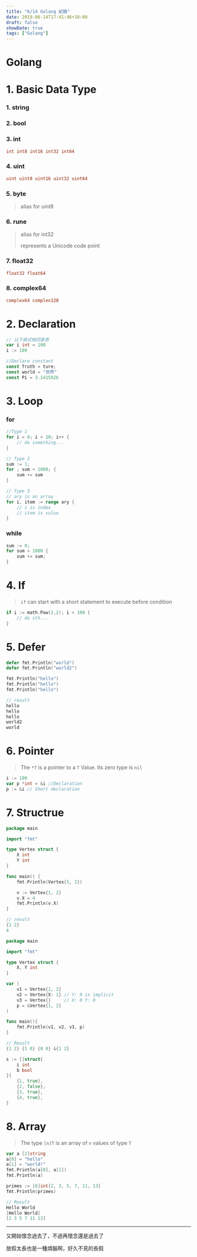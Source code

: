 ```yaml
---
title: "6/14 Golang 紀錄"
date: 2019-06-14T17:41:46+10:00
draft: false
showDate: true
tags: ["Golang"]
---
```

# Golang

<!--more-->

# 1. Basic Data Type

### 1. string

### 2. bool

### 3. int

```go
int int8 int16 int32 int64
```

### 4. uint

```go
uint uint8 uint16 uint32 uint64
```

### 5. byte

> alias for uint8

### 6. rune

> alias for int32
>
> represents a Unicode code point

### 7. float32

```go
float32 float64
```

### 8. complex64

```go
complex64 complex128
```

# 2. Declaration

```go
// 以下兩式相同意思
var i int = 100
i := 100

//Declare constant
const Truth = ture;
const world = "世界"
const Pi = 3.1415926
```

# 3. Loop

### for 

```go
//Type 1
for i = 0; i < 10; i++ {
    // do something...
}

// Type 2
sum := 1;
for ; sum < 1000; {
    sum += sum
}

// Type 3
// ary is an array
for i, item := range ary {
    // i is index
    // item is value
}
```

### while

```go
sum := 0;
for sum < 1000 {
    sum += sum;
}
```

# 4. If

> `if` can start with a short statement to execute before condition

```go
if i := math.Pow(2,2); i < 100 {
    // do sth...
}
```

# 5. Defer

```go
defer fmt.Println("world")
defer fmt.Println("world2")

fmt.Println("hello")
fmt.Println("hello")
fmt.Println("hello")

// result
hello
hello
hello
world2
world
```

# 6. Pointer

> The `*T` is a pointer to a `T` Value. Its zero type is `nil`

```go
i := 100
var p *int = &i //Declaration
p := &i // Short declaration
```

# 7. Structrue

```go
package main

import "fmt"

type Vertex struct {
    X int
    Y int
}

func main() {
    fmt.Println(Vertex{1, 2})

    v := Vertex{1, 2}
    v.X = 4
    fmt.Println(v.X)
}

// result
{1 2}
4
```

```go
package main

import "fmt"

type Vertex struct {
    X, Y int
}

var (
    v1 = Vertex{1, 2}
    v2 = Vertex{X: 1} // Y: 0 is implicit
    v3 = Vertex{}     // X: 0 Y: 0
    p = &Vertex{1, 2}
)

func main(){
    fmt.Println(v1, v2, v3, p)
}

// Result
{1 2} {1 0} {0 0} &{1 2}
```

```go
s := []struct{
    i int
    b bool
}{
    {1, true},
    {2, false},
    {3, true},
    {4, true},
}
```

# 8. Array

> The type `[n]T` is an array of `n` values of type `T`

```go
var a [2]string
a[0] = "hello"
a[1] = "world!"
fmt.Println(a[0], a[1])
fmt.Println(a)

primes := [6]int{2, 3, 5, 7, 11, 13}
fmt.Println(primes)

// Result
Hello World
[Hello World]
[2 3 5 7 11 13]
```

---

又開始懷念過去了，不過再懷念還是過去了

放假太長也是一種煩腦啊，好久不見的長假